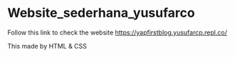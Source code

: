 # Website_sederhana_yusufarco

Follow this link to check the website
https://yapfirstblog.yusufarcp.repl.co/

This made by HTML & CSS
